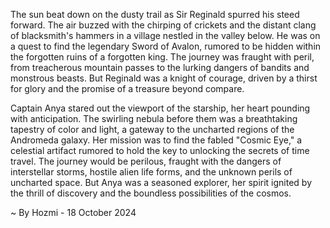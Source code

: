 
The sun beat down on the dusty trail as Sir Reginald spurred his steed forward. The air buzzed with the chirping of crickets and the distant clang of blacksmith's hammers in a village nestled in the valley below. He was on a quest to find the legendary Sword of Avalon, rumored to be hidden within the forgotten ruins of a forgotten king. The journey was fraught with peril, from treacherous mountain passes to the lurking dangers of bandits and monstrous beasts. But Reginald was a knight of courage, driven by a thirst for glory and the promise of a treasure beyond compare.

Captain Anya stared out the viewport of the starship, her heart pounding with anticipation. The swirling nebula before them was a breathtaking tapestry of color and light, a gateway to the uncharted regions of the Andromeda galaxy. Her mission was to find the fabled "Cosmic Eye," a celestial artifact rumored to hold the key to unlocking the secrets of time travel. The journey would be perilous, fraught with the dangers of interstellar storms, hostile alien life forms, and the unknown perils of uncharted space. But Anya was a seasoned explorer, her spirit ignited by the thrill of discovery and the boundless possibilities of the cosmos. 

~ By Hozmi - 18 October 2024
